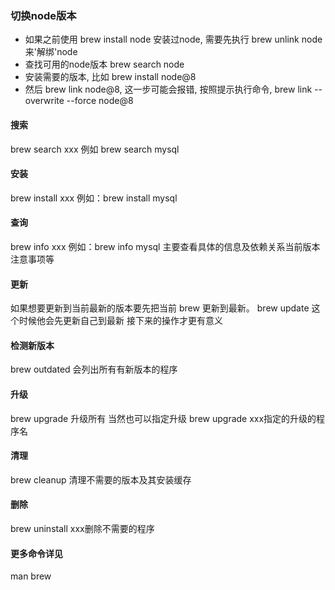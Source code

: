 ### 切换node版本

- 如果之前使用 brew install node 安装过node, 需要先执行 brew unlink node 来'解绑'node
- 查找可用的node版本 brew search node
- 安装需要的版本, 比如 brew install node@8
- 然后 brew link node@8, 这一步可能会报错, 按照提示执行命令, brew link --overwrite --force node@8

#### 搜索
brew search xxx 例如 brew search mysql

#### 安装
brew install xxx 例如：brew install mysql

#### 查询
brew info xxx 例如：brew info mysql 主要查看具体的信息及依赖关系当前版本注意事项等

#### 更新
如果想要更新到当前最新的版本要先把当前 brew 更新到最新。
brew update 这个时候他会先更新自己到最新 接下来的操作才更有意义

#### 检测新版本
brew outdated 会列出所有有新版本的程序

#### 升级
brew upgrade 升级所有 当然也可以指定升级
brew upgrade xxx指定的升级的程序名

#### 清理
brew cleanup 清理不需要的版本及其安装缓存

#### 删除
brew uninstall xxx删除不需要的程序

#### 更多命令详见
man brew
